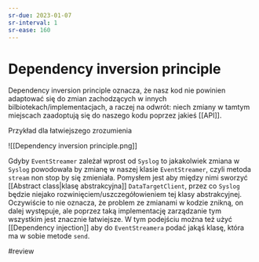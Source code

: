 ```yaml
---
sr-due: 2023-01-07
sr-interval: 1
sr-ease: 160
---
```


# Dependency inversion principle

Dependency inversion principle oznacza, że nasz kod nie powinien adaptować się do zmian zachodzących w innych bilbiotekach/implementacjach, a raczej na odwrót: niech zmiany w tamtym miejscach zaadoptują się do naszego kodu poprzez jakieś [[API]]. 

Przykład dla łatwiejszego zrozumienia

![[Dependency inversion principle.png]]

Gdyby `EventStreamer` zależał wprost od `Syslog` to jakakolwiek zmiana w `Syslog` powodowała by zmianę w naszej klasie `EventStreamer`, czyli metoda `stream` non stop by się zmieniała. Pomysłem jest aby między nimi sworzyć [[Abstract class|klasę abstrakcyjna]] `DataTargetClient`, przez co `Syslog` będzie niejako rozwinięciem/uszczegółowieniem tej klasy abstrakcyjnej. Oczywiście to nie oznacza, że problem ze zmianami w kodzie znikną, on dalej występuje, ale poprzez taką implementację zarządzanie tym wszystkim jest znacznie łatwiejsze. W tym podejściu można też użyć [[Dependency injection]] aby do `EventStreamera` podać jakąś klasę, która ma w sobie metode `send`.

#review